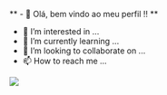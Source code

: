 ** - 👋 Olá, bem vindo ao meu perfil !! **
- 👀 I’m interested in ...
- 🌱 I’m currently learning ...
- 💞️ I’m looking to collaborate on ...
- 📫 How to reach me ...


![](https://media.tenor.com/916eF2xecQ8AAAAd/tbbt-sheldon-cooper.gif)
